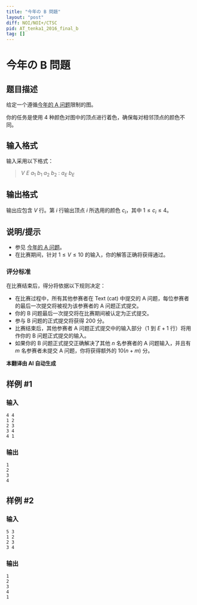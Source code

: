 ```yaml
---
title: "今年の B 問題"
layout: "post"
diff: NOI/NOI+/CTSC
pid: AT_tenka1_2016_final_b
tag: []
---
```


# 今年の B 問題

## 题目描述

给定一个遵循[今年的 A 问题](tenka1_2016_final_a)限制的图。

你的任务是使用 4 种颜色对图中的顶点进行着色，确保每对相邻顶点的颜色不同。

## 输入格式

输入采用以下格式：

> $V$ $E$ $a_1$ $b_1$ $a_2$ $b_2$ : $a_E$ $b_E$

## 输出格式

输出应包含 $V$ 行。第 $i$ 行输出顶点 $i$ 所选用的颜色 $c_i$，其中 $1 \leq c_i \leq 4$。

## 说明/提示

- 参见 [今年的 A 问题](tenka1_2016_final_a)。
- 在比赛期间，针对 $1 \leq V \leq 10$ 的输入，你的解答正确将获得通过。

### 评分标准
在比赛结束后，得分将依据以下规则决定：

- 在比赛过程中，所有其他参赛者在 Text (cat) 中提交的 A 问题，每位参赛者的最后一次提交将被视为该参赛者的 A 问题正式提交。
- 你的 B 问题最后一次提交将在比赛期间被认定为正式提交。
- 参与 B 问题的正式提交将获得 200 分。
- 比赛结束后，其他参赛者 A 问题正式提交中的输入部分（1 到 $E+1$ 行）将用作你的 B 问题正式提交的输入。
- 如果你的 B 问题正式提交正确解决了其他 $n$ 名参赛者的 A 问题输入，并且有 $m$ 名参赛者未提交 A 问题，你将获得额外的 $10(n+m)$ 分。

 **本翻译由 AI 自动生成**

## 样例 #1

### 输入

```
4 4
1 2
2 3
3 4
4 1
```

### 输出

```
1
2
3
4
```

## 样例 #2

### 输入

```
5 3
1 2
2 3
3 4
```

### 输出

```
1
2
3
4
1
```


